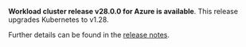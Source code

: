 **Workload cluster release v28.0.0 for Azure is available**. This release upgrades Kubernetes to v1.28.

Further details can be found in the [release notes](https://docs.giantswarm.io/changes/workload-cluster-releases-azure/releases/azure-28.0.0).
